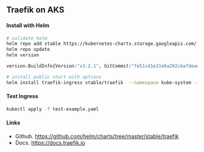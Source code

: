 ## Traefik on AKS


#### Install with Helm

```bash
# validate helm
helm repo add stable https://kubernetes-charts.storage.googleapis.com/
helm repo update
helm version

version.BuildInfo{Version:"v3.2.1", GitCommit:"fe51cd1e31e6a202cba7dead9552a6d418ded79a", GitTreeState:"clean", GoVersion:"go1.13.10"}

# install public chart with options
helm install traefik-ingress stable/traefik  --namespace kube-system --set dashboard.enabled=true,dashboard.serviceType=LoadBalancer,dashboard.domain=traefik.brianredmond.io,rbac.enabled=true
```

#### Test Ingress

```bash
kubectl apply -f test-example.yaml
```

#### Links

* Github. https://github.com/helm/charts/tree/master/stable/traefik 
* Docs. https://docs.traefik.io 

